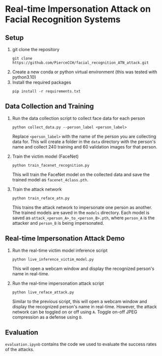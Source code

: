 # Real-time Impersonation Attack on Facial Recognition Systems

## Setup

1. git clone the repository
    ```
    git clone https://github.com/PierceCCH/facial_recognition_ATN_attack.git
    ```
2. Create a new conda or python virtual environment (this was tested with python3.10)
3. Install the required packages
    ```
    pip install -r requirements.txt
    ```

## Data Collection and Training

1. Run the data collection script to collect face data for each person
    ```
    python collect_data.py --person_label <person_label>
    ```
    Replace `<person_label>` with the name of the person you are collecting data for. This will create a folder in the `data` directory with the person's name and collect 240 training and 60 validation images for that person.

2. Train the victim model (FaceNet)
    ```
    python train_facenet_recognition.py
    ```
    This will train the FaceNet model on the collected data and save the trained model as `facenet_4class.pth`.

3. Train the attack network
    ```
    python train_reface_atn.py
    ```
    This trains the attack network to impersonate one person as another. The trained models are saved in the `models` directory. Each model is saved as `attack_<person_A>_to_<person_B>.pth`, where `person_A` is the attacker and `person_B` is being impersonated.

## Real-time Impersonation Attack Demo

1. Run the real-time victim model inference script
    ```
    python live_inference_victim_model.py
    ```
    This will open a webcam window and display the recognized person's name in real-time.

2. Run the real-time impersonation attack script
    ```
    python live_reface_attack.py
    ```
    Similar to the previous script, this will open a webcam window and display the recognized person's name in real-time. However, the attack network can be toggled on or off using `A`. Toggle on-off JPEG compression as a defense using `D`. 

## Evaluation

`evaluation.ipynb` contains the code we used to evaluate the success rates of the attacks.


